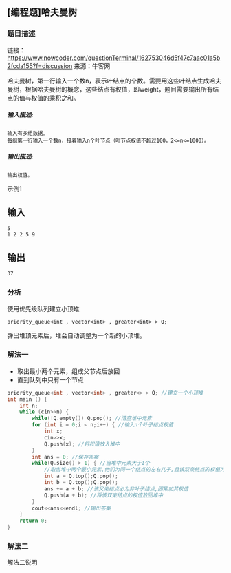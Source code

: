 ## [编程题]哈夫曼树

### 题目描述

链接：https://www.nowcoder.com/questionTerminal/162753046d5f47c7aac01a5b2fcda155?f=discussion
来源：牛客网

哈夫曼树，第一行输入一个数n，表示叶结点的个数。需要用这些叶结点生成哈夫曼树，根据哈夫曼树的概念，这些结点有权值，即weight，题目需要输出所有结点的值与权值的乘积之和。

##### **输入描述:**

```
输入有多组数据。
每组第一行输入一个数n，接着输入n个叶节点（叶节点权值不超过100，2<=n<=1000）。
```

##### **输出描述:**

```
输出权值。
```

示例1

## 输入

```
5  
1 2 2 5 9
```

## 输出

```
37
```

### 分析

使用优先级队列建立小顶堆

`priority_queue<int , vector<int> , greater<int> > Q;`

弹出堆顶元素后，堆会自动调整为一个新的小顶堆。

### 解法一

- 取出最小两个元素，组成父节点后放回
- 直到队列中只有一个节点

```c++
priority_queue<int , vector<int> , greater<> > Q; //建立一个小顶堆
int main () {
    int n;
    while (cin>>n) {
        while(!Q.empty()) Q.pop(); //清空堆中元素
        for (int i = 0;i < n;i++) { //输入n个叶子结点权值
            int x;
            cin>>x;
            Q.push(x); //将权值放入堆中
        }
        int ans = 0; //保存答案
        while(Q.size() > 1) { //当堆中元素大于1个
            //取出堆中两个最小元素,他们为同一个结点的左右儿子,且该双亲结点的权值为它们的和
            int a = Q.top();Q.pop();
            int b = Q.top();Q.pop();
            ans += a + b; //该父亲结点必为非叶子结点,固累加其权值
            Q.push(a + b); //将该双亲结点的权值放回堆中
        }
        cout<<ans<<endl; //输出答案
    }
    return 0;
}
```

### 解法二

解法二说明

```c++

```

